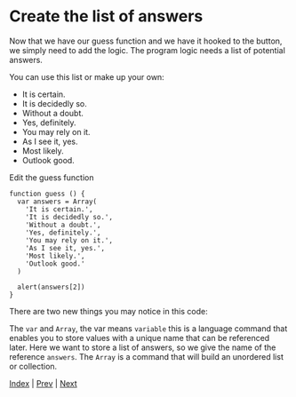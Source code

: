 # Create the list of answers

Now that we have our guess function and we have it hooked to the button, we simply need to add the logic. The program logic needs a list of potential answers.

You can use this list or make up your own:

* It is certain.
* It is decidedly so.
* Without a doubt.
* Yes, definitely.
* You may rely on it.
* As I see it, yes.
* Most likely.
* Outlook good.

Edit the guess function

```
function guess () {
  var answers = Array(
    'It is certain.',
    'It is decidedly so.',
    'Without a doubt.',
    'Yes, definitely.',
    'You may rely on it.',
    'As I see it, yes.',
    'Most likely.',
    'Outlook good.'
  )

  alert(answers[2])
}
```

There are two new things you may notice in this code:

The `var` and `Array`, the var means `variable` this is a language command that enables you to store values with a unique name that can be referenced later. Here we want to store a list of answers, so we give the name of the reference `answers`. The `Array` is a command that will build an unordered list or collection.

[Index](.) | [Prev](3) | [Next](5)
